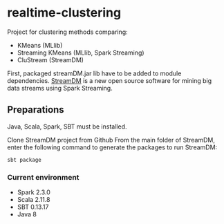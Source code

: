 # realtime-clustering

Project for clustering methods comparing: 
* KMeans (MLlib)
* Streaming KMeans (MLlib, Spark Streaming)
* CluStream (StreamDM)

First, packaged streamDM.jar lib have to be added to module dependencies.
[StreamDM](http://huawei-noah.github.io/streamDM/) is a new open source software for mining big data streams using Spark Streaming. 

## Preparations
Java, Scala, Spark, SBT must be installed.

Clone StreamDM project from Github
From the main folder of StreamDM, enter the following command to generate the packages to run StreamDM: 
```
sbt package
```
### Current environment
* Spark 2.3.0
* Scala 2.11.8
* SBT 0.13.17
* Java 8